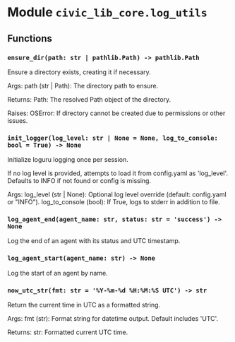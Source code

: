 # Module `civic_lib_core.log_utils`

## Functions

### `ensure_dir(path: str | pathlib.Path) -> pathlib.Path`

Ensure a directory exists, creating it if necessary.

Args:
    path (str | Path): The directory path to ensure.

Returns:
    Path: The resolved Path object of the directory.

Raises:
    OSError: If directory cannot be created due to permissions or other issues.

### `init_logger(log_level: str | None = None, log_to_console: bool = True) -> None`

Initialize loguru logging once per session.

If no log level is provided, attempts to load it from config.yaml as 'log_level'.
Defaults to INFO if not found or config is missing.

Args:
    log_level (str | None): Optional log level override (default: config.yaml or "INFO").
    log_to_console (bool): If True, logs to stderr in addition to file.

### `log_agent_end(agent_name: str, status: str = 'success') -> None`

Log the end of an agent with its status and UTC timestamp.

### `log_agent_start(agent_name: str) -> None`

Log the start of an agent by name.

### `now_utc_str(fmt: str = '%Y-%m-%d %H:%M:%S UTC') -> str`

Return the current time in UTC as a formatted string.

Args:
    fmt (str): Format string for datetime output. Default includes 'UTC'.

Returns:
    str: Formatted current UTC time.
